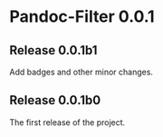# Pandoc-Filter 0.0.1
## Release 0.0.1b1
Add badges and other minor changes.
## Release 0.0.1b0
The first release of the project.